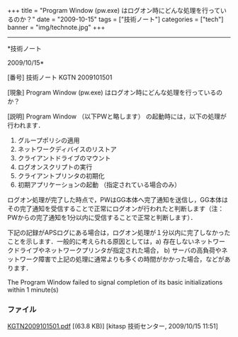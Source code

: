 ﻿+++
title = "Program Window (pw.exe) はログオン時にどんな処理を行っているのか？"
date = "2009-10-15"
tags = ["技術ノート"]
categories = ["tech"]
banner = "img/technote.jpg"
+++

-----------------------------------------------------------------------------------------------------------------------------

*技術ノート

2009/10/15*


[番号]
技術ノート KGTN 2009101501

[現象]
Program Window (pw.exe) はログオン時にどんな処理を行っているのか？

[説明]
Program Window （以下PWと略します）
の起動時には，以下の処理が行われます．

1. グループポリシの適用
2. ネットワークディバイスのリストア
3. クライアントドライブのマウント
4. ログオンスクリプトの実行
5. クライアントプリンタの初期化
6. 初期アプリケーションの起動 （指定されている場合のみ）

ログオン処理が完了した時点で，PWはGG本体へ完了通知を送信し，GG本体はその完了通知を受信することで正常にログオンが行われたと判断します（注：PWからの完了通知を1分以内に受信することで正常と判断します）．

下記の記録がAPSログにある場合は，ログオン処理が１分以内に完了しなかったことを示します．一般的に考えられる原因としては，a)
存在しないネットワークドライブやネットワークプリンタが指定された場合，
b)
サーバの高負荷やネットワーク障害で上記の処理に通常よりも多くの時間がかかった場合，などがあります．

The Program Window failed to signal completion of its basic
initializations within 1 minute(s)


### ファイル

 
 


[KGTN2009101501.pdf](http://techreport.kitasp.net/attachments/download/31/KGTN2009101501.pdf)
 [(63.8 KB)] [kitasp 技術センター, 2009/10/15
11:51]


 


 

